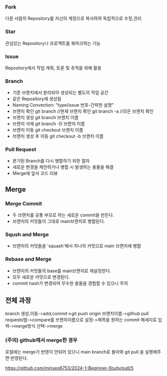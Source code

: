 ### Fork
다른 사람의 Repository를 자신의 계정으로 복사하여 독립적으로 수정,관리

### Star
관심있는 Repository나 프로젝트를 북마크하는 기능

### Issue
Repository에서 작업 계획, 토론 및 추적을 위해 활용

### Branch
+ 기존 브랜치에서 분리되어 생성되는 별도의 작업 공간
+ 같은 Repository에 생성됨
+ Naming Convection:
    "type/issue 번호-간략한 설명"
+ 브랜치 확인
    git branch //현재 브랜치 확인
    git branch -a //모든 브랜치 확인
+ 브랜치 생성
    git branch 브랜치 이름
+ 브랜치 삭제
    git branch -D 브랜치 이름
+ 브랜치 이동
    git checkout 브랜치 이름
+ 브랜치 생성 후 이동
    git checkout -b 브랜치 이름


### Pull Request
+ 분기된 Branch를 다시 병합하기 위한 절차
+ 새로운 변경을 제안하거나 병합 시 발생하는 충돌을 해결
+ Merge에 앞서 코드 리뷰

## Merge

### Merge Commit
+ 두 브랜치를 공통 부모로 하는 새로운 commit을 만든다.
+ 브랜치의 커밋들이 그대로 main브랜치로 병합된다.

### Sqush and Merge
+ 브랜치의 커밋들을 'squash'해서 하나의 커밋으로 main 브랜치에 병합

### Rebase and Merge
+ 브랜치의 커밋들의 base를 main브랜치로 재설정한다.
+ 모두 새로운 커밋으로 변경된다.
+ commit hash가 변경되어 무수한 충돌을 경험할 수 있으니 주의

## 전체 과정
branch 생성,이동->add,commit->git push origin 브랜치이름->github pull requests탭->compare를 브랜치이름으로 설정->제목을 원하는 commit 메세지로 입력->merge방식 선택->merge

### (주의) github에서 merge한 경우
로컬에는 merge가 반영이 안되어 있으니 main branch로 돌아와
    git pull
을 실행해주면 반영된다.

<https://github.com/minseo6753/2024-1-Beginner-Study/pull/5>